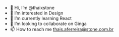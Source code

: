 - 👋 Hi, I’m @thaixstone
- 👀 I’m interested in Design
- 🌱 I’m currently learning React
- 💞️ I’m looking to collaborate on Ginga
- 📫 How to reach me thais.aferreira@stone.com.br

<!---
thaixstone/thaixstone is a ✨ special ✨ repository because its `README.md` (this file) appears on your GitHub profile.
You can click the Preview link to take a look at your changes.
--->
